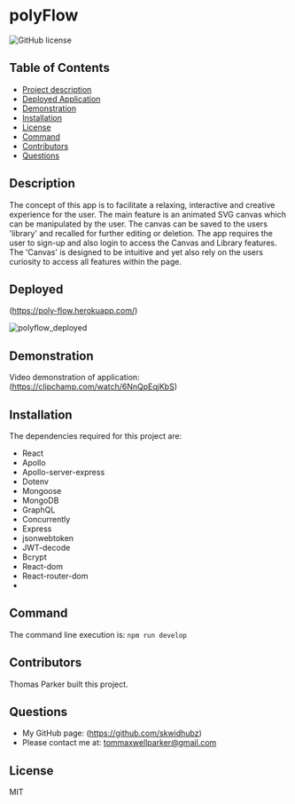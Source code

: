 
# polyFlow
![GitHub license](https://img.shields.io/badge/license-MIT-blue)          
## Table of Contents                      
- [Project description](#description)
- [Deployed Application](#deployed)
- [Demonstration](#demonstration)
- [Installation](#installation)
- [License](#license)
- [Command](#command)
- [Contributors](#contributors)
- [Questions](#questions)
## Description
The concept of this app is to facilitate a relaxing, interactive and creative experience for the user. The main feature is an animated SVG canvas which can be manipulated by the user. The canvas can be saved to the users 'library' and recalled for further editing or deletion. The app requires the user to sign-up and also login to access the Canvas and Library features.
The 'Canvas' is designed to be intuitive and yet also rely on the users curiosity to access all features within the page.

## Deployed
(https://poly-flow.herokuapp.com/)

![polyflow_deployed](https://github.com/skwidhubz/poly-flow/assets/81959922/a2d25a6e-5660-4b88-90bc-514f583d415e)

## Demonstration
Video demonstration of application:
(https://clipchamp.com/watch/6NnQpEqjKbS)

## Installation
The dependencies required for this project are:
<html>
<ul>
  <li>React</li>
  <li>Apollo</li>
  <li>Apollo-server-express</li>
  <li>Dotenv</li>
  <li>Mongoose</li>
  <li>MongoDB</li>
  <li>GraphQL</li>
  <li>Concurrently</li>
  <li>Express</li>
  <li>jsonwebtoken</li>
  <li>JWT-decode
  <li>Bcrypt</li>
  <li>React-dom</li>
  <li>React-router-dom</li>
  <li>
</ul>
 </html>

## Command
The command line execution is: `npm run develop`

## Contributors
Thomas Parker built this project.

## Questions
- My GitHub page: (https://github.com/skwidhubz)
- Please contact me at: tommaxwellparker@gmail.com
## License
MIT


